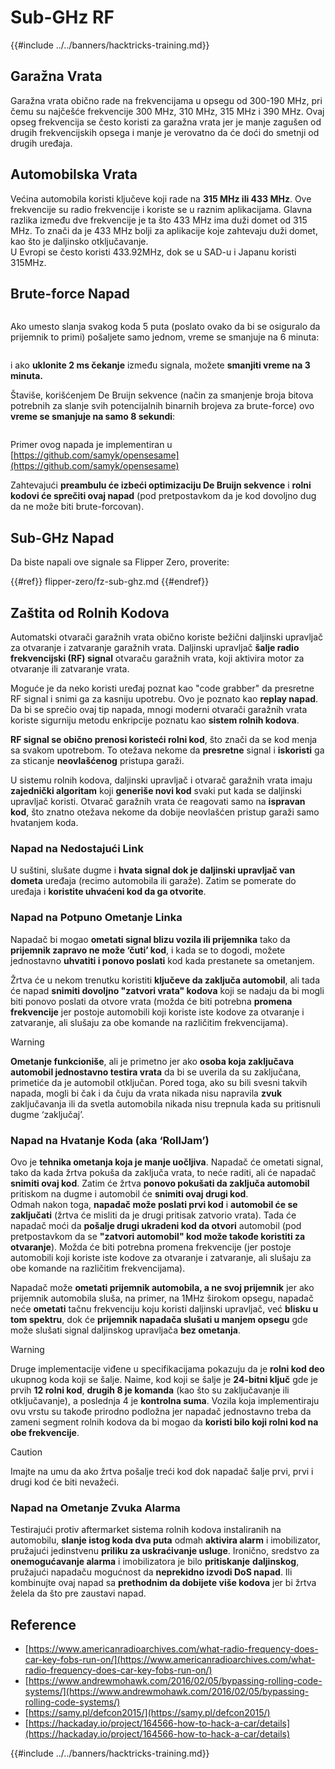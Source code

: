 # Sub-GHz RF

{{#include ../../banners/hacktricks-training.md}}

## Garažna Vrata

Garažna vrata obično rade na frekvencijama u opsegu od 300-190 MHz, pri čemu su najčešće frekvencije 300 MHz, 310 MHz, 315 MHz i 390 MHz. Ovaj opseg frekvencija se često koristi za garažna vrata jer je manje zagušen od drugih frekvencijskih opsega i manje je verovatno da će doći do smetnji od drugih uređaja.

## Automobilska Vrata

Većina automobila koristi ključeve koji rade na **315 MHz ili 433 MHz**. Ove frekvencije su radio frekvencije i koriste se u raznim aplikacijama. Glavna razlika između dve frekvencije je ta što 433 MHz ima duži domet od 315 MHz. To znači da je 433 MHz bolji za aplikacije koje zahtevaju duži domet, kao što je daljinsko otključavanje.\
U Evropi se često koristi 433.92MHz, dok se u SAD-u i Japanu koristi 315MHz.

## **Brute-force Napad**

<figure><img src="../../images/image (1084).png" alt=""><figcaption></figcaption></figure>

Ako umesto slanja svakog koda 5 puta (poslato ovako da bi se osiguralo da prijemnik to primi) pošaljete samo jednom, vreme se smanjuje na 6 minuta:

<figure><img src="../../images/image (622).png" alt=""><figcaption></figcaption></figure>

i ako **uklonite 2 ms čekanje** između signala, možete **smanjiti vreme na 3 minuta.**

Štaviše, korišćenjem De Bruijn sekvence (način za smanjenje broja bitova potrebnih za slanje svih potencijalnih binarnih brojeva za brute-force) ovo **vreme se smanjuje na samo 8 sekundi**:

<figure><img src="../../images/image (583).png" alt=""><figcaption></figcaption></figure>

Primer ovog napada je implementiran u [https://github.com/samyk/opensesame](https://github.com/samyk/opensesame)

Zahtevajući **preambulu će izbeći optimizaciju De Bruijn sekvence** i **rolni kodovi će sprečiti ovaj napad** (pod pretpostavkom da je kod dovoljno dug da ne može biti brute-forcovan).

## Sub-GHz Napad

Da biste napali ove signale sa Flipper Zero, proverite:

{{#ref}}
flipper-zero/fz-sub-ghz.md
{{#endref}}

## Zaštita od Rolnih Kodova

Automatski otvarači garažnih vrata obično koriste bežični daljinski upravljač za otvaranje i zatvaranje garažnih vrata. Daljinski upravljač **šalje radio frekvencijski (RF) signal** otvaraču garažnih vrata, koji aktivira motor za otvaranje ili zatvaranje vrata.

Moguće je da neko koristi uređaj poznat kao "code grabber" da presretne RF signal i snimi ga za kasniju upotrebu. Ovo je poznato kao **replay napad**. Da bi se sprečio ovaj tip napada, mnogi moderni otvarači garažnih vrata koriste sigurniju metodu enkripcije poznatu kao **sistem rolnih kodova**.

**RF signal se obično prenosi koristeći rolni kod**, što znači da se kod menja sa svakom upotrebom. To otežava nekome da **presretne** signal i **iskoristi** ga za sticanje **neovlašćenog** pristupa garaži.

U sistemu rolnih kodova, daljinski upravljač i otvarač garažnih vrata imaju **zajednički algoritam** koji **generiše novi kod** svaki put kada se daljinski upravljač koristi. Otvarač garažnih vrata će reagovati samo na **ispravan kod**, što znatno otežava nekome da dobije neovlašćen pristup garaži samo hvatanjem koda.

### **Napad na Nedostajući Link**

U suštini, slušate dugme i **hvata signal dok je daljinski upravljač van dometa** uređaja (recimo automobila ili garaže). Zatim se pomerate do uređaja i **koristite uhvaćeni kod da ga otvorite**.

### Napad na Potpuno Ometanje Linka

Napadač bi mogao **ometati signal blizu vozila ili prijemnika** tako da **prijemnik zapravo ne može ‘čuti’ kod**, i kada se to dogodi, možete jednostavno **uhvatiti i ponovo poslati** kod kada prestanete sa ometanjem.

Žrtva će u nekom trenutku koristiti **ključeve da zaključa automobil**, ali tada će napad **snimiti dovoljno "zatvori vrata" kodova** koji se nadaju da bi mogli biti ponovo poslati da otvore vrata (možda će biti potrebna **promena frekvencije** jer postoje automobili koji koriste iste kodove za otvaranje i zatvaranje, ali slušaju za obe komande na različitim frekvencijama).

> [!WARNING]
> **Ometanje funkcioniše**, ali je primetno jer ako **osoba koja zaključava automobil jednostavno testira vrata** da bi se uverila da su zaključana, primetiće da je automobil otključan. Pored toga, ako su bili svesni takvih napada, mogli bi čak i da čuju da vrata nikada nisu napravila **zvuk** zaključavanja ili da svetla automobila nikada nisu trepnula kada su pritisnuli dugme ‘zaključaj’.

### **Napad na Hvatanje Koda (aka ‘RollJam’)**

Ovo je **tehnika ometanja koja je manje uočljiva**. Napadač će ometati signal, tako da kada žrtva pokuša da zaključa vrata, to neće raditi, ali će napadač **snimiti ovaj kod**. Zatim će žrtva **ponovo pokušati da zaključa automobil** pritiskom na dugme i automobil će **snimiti ovaj drugi kod**.\
Odmah nakon toga, **napadač može poslati prvi kod** i **automobil će se zaključati** (žrtva će misliti da je drugi pritisak zatvorio vrata). Tada će napadač moći da **pošalje drugi ukradeni kod da otvori** automobil (pod pretpostavkom da se **"zatvori automobil" kod može takođe koristiti za otvaranje**). Možda će biti potrebna promena frekvencije (jer postoje automobili koji koriste iste kodove za otvaranje i zatvaranje, ali slušaju za obe komande na različitim frekvencijama).

Napadač može **ometati prijemnik automobila, a ne svoj prijemnik** jer ako prijemnik automobila sluša, na primer, na 1MHz širokom opsegu, napadač neće **ometati** tačnu frekvenciju koju koristi daljinski upravljač, već **blisku u tom spektru**, dok će **prijemnik napadača slušati u manjem opsegu** gde može slušati signal daljinskog upravljača **bez ometanja**.

> [!WARNING]
> Druge implementacije viđene u specifikacijama pokazuju da je **rolni kod deo** ukupnog koda koji se šalje. Naime, kod koji se šalje je **24-bitni ključ** gde je prvih **12 rolni kod**, **drugih 8 je komanda** (kao što su zaključavanje ili otključavanje), a poslednja 4 je **kontrolna suma**. Vozila koja implementiraju ovu vrstu su takođe prirodno podložna jer napadač jednostavno treba da zameni segment rolnih kodova da bi mogao da **koristi bilo koji rolni kod na obe frekvencije**.

> [!CAUTION]
> Imajte na umu da ako žrtva pošalje treći kod dok napadač šalje prvi, prvi i drugi kod će biti nevažeći.

### Napad na Ometanje Zvuka Alarma

Testirajući protiv aftermarket sistema rolnih kodova instaliranih na automobilu, **slanje istog koda dva puta** odmah **aktivira alarm** i imobilizator, pružajući jedinstvenu **priliku za uskraćivanje usluge**. Ironično, sredstvo za **onemogućavanje alarma** i imobilizatora je bilo **pritiskanje** **daljinskog**, pružajući napadaču mogućnost da **neprekidno izvodi DoS napad**. Ili kombinujte ovaj napad sa **prethodnim da dobijete više kodova** jer bi žrtva želela da što pre zaustavi napad.

## Reference

- [https://www.americanradioarchives.com/what-radio-frequency-does-car-key-fobs-run-on/](https://www.americanradioarchives.com/what-radio-frequency-does-car-key-fobs-run-on/)
- [https://www.andrewmohawk.com/2016/02/05/bypassing-rolling-code-systems/](https://www.andrewmohawk.com/2016/02/05/bypassing-rolling-code-systems/)
- [https://samy.pl/defcon2015/](https://samy.pl/defcon2015/)
- [https://hackaday.io/project/164566-how-to-hack-a-car/details](https://hackaday.io/project/164566-how-to-hack-a-car/details)

{{#include ../../banners/hacktricks-training.md}}
